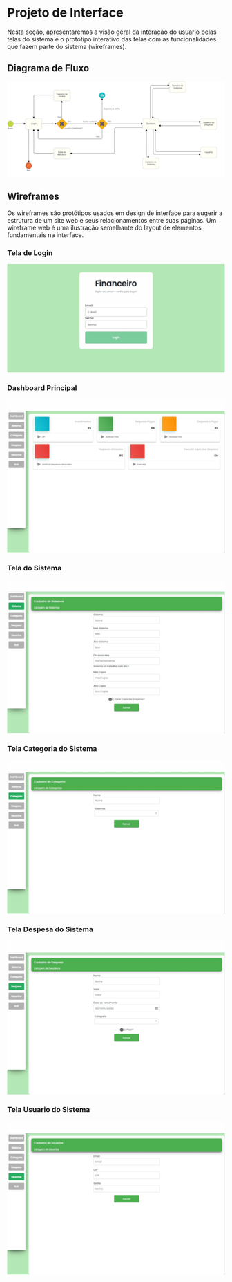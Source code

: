 # Projeto de Interface

Nesta seção, apresentaremos a visão geral da interação do usuário pelas telas do sistema e o protótipo interativo das telas com as funcionalidades que fazem parte do sistema (wireframes).

## Diagrama de Fluxo

![Diagrama de Arquitetura](img/DiagramaFluxoSistemaFinanceiro.png)

## Wireframes

Os wireframes são protótipos usados em design de interface para sugerir a estrutura de um site web e seus relacionamentos entre suas páginas. Um wireframe web é uma ilustração semelhante do layout de elementos fundamentais na interface.

### Tela de Login
![image](img/login.jpeg)

### Dashboard Principal
![image](img/dashboard.jpeg)

### Tela do Sistema
![image](img/sistema.jpeg)

### Tela Categoria do Sistema
![image](img/categoria.jpeg)

### Tela Despesa do Sistema
![image](img/despesa.jpeg)

### Tela Usuario do Sistema
![image](img/Usuario.jpeg)










